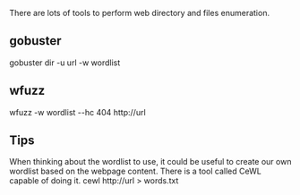 There are lots of tools to perform web directory and files enumeration.

## gobuster
gobuster dir -u url -w wordlist

## wfuzz
wfuzz -w wordlist --hc 404 http://url

## Tips
When thinking about the wordlist to use, it could be useful to create our own wordlist based on the webpage content. There is a tool called CeWL capable of doing it.
cewl http://url > words.txt
